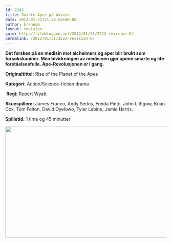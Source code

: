 ```yaml
---
id: 2245
title: Smarte Aper på Avveie
date: 2012-01-31T21:38:53+00:00
author: brennum
layout: revision
guid: http://filmbloggen.net/2012/01/31/2223-revision-6/
permalink: /2012/01/31/2223-revision-6/
---
```

**Det forskes på en medisin mot alcheimers og aper blir brukt som forsøkskaniner. Men bivirkningen av medisinen gjør apene smarte og lite forståelsesfulle. Ape-Revolusjonen er i gang.**

**<!--more-->Originaltittel:** Rise of the Planet of the Apes

**Kategori:** Action/Science-fiction drama

** Regi:** Rupert Wyatt

**Skuespillere:** James Franco, Andy Serkis, Freida Pinto, John Lithgow, Brian Cox, Tom Felton, David Oyelowo, Tyler Labine, Jamie Harris.

**Spilletid:** 1 time og 45 minutter

<a href="http://filmbloggen.net/?attachment_id=2241" rel="attachment wp-att-2241"><img class="alignnone size-large wp-image-2241" src="http://filmbloggen.net/wp-content/uploads//2012/01/apes-rise-620x349.jpg" alt="" width="620" height="349" /></a>

&nbsp;